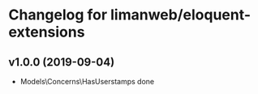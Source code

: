 # Changelog for limanweb/eloquent-extensions

## v1.0.0 (2019-09-04)

- Models\Concerns\HasUserstamps done

